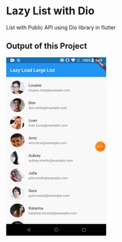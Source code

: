 # Lazy List with Dio

List with Public API using Dio library in flutter

## Output of this Project

![alt text](screenshot/Lazy-Loading.gif)
